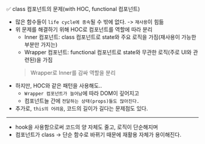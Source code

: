 ✅ class 컴포넌트의 문제(with HOC, functional 컴포넌트)

* 많은 함수들이 `life cycle에 종속`될 수 밖에 없다. -> `재사용`이 힘듦
* 위 문제를 해결하기 위해 HOC로 컴포넌트를 역할에 따라 분리
  * Inner 컴포넌트: class 컴포넌트로 state와 주요 로직을 가짐(재사용이 가능한 부분만 가지는)
  * Wrapper 컴포넌트: functional 컴포넌트로 state와 무관한 로직(주로 UI와 관련된)을 가짐
  > Wrapper로 Inner를 감싸 역할을 분리
* 하지만, HOC와 같은 패턴을 사용해도..  
  * `Wrapper 컴포넌트가 늘어남`에 따라 DOM이 깊어지고
  * 컴포넌트늘 간에 `전달하는 상태(props)들도 많아진다.`
* 추가로, `this의 어려움`, 코드의 길이가 길다는 문제점도 있다.

<hr />

* hook을 사용함으로써 코드의 양 자체도 줄고, 로직이 단순해지며
* 컴포넌트가 class -> 단순 함수로 바뀌기 때문에 재활용 자체가 용이해진다.